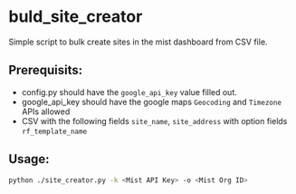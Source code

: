 # buld_site_creator
Simple script to bulk create sites in the mist dashboard from CSV file.

## Prerequisits:
- config.py should have the `google_api_key` value filled out.
- google_api_key should have the google maps `Geocoding` and `Timezone` APIs allowed
- CSV with the following fields `site_name`, `site_address` with option fields `rf_template_name`

## Usage:

```bash
python ./site_creator.py -k <Mist API Key> -o <Mist Org ID>
```


